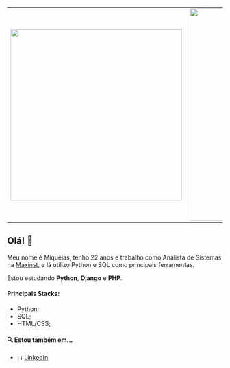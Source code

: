 <center>
<table>
    <tr>
        <td><img width="400px" align="left" src="https://github-readme-stats.vercel.app/api/top-langs/?username=MiqueiasRihs&hide=html&layout=compact&theme=buefy" /></td>
        <td><img width="495px" align="left" src="https://github-readme-stats.vercel.app/api?username=MiqueiasRihs&theme=buefy"/></td>
    </tr>   
</table>
</center>  

## Olá! 👋

Meu nome é Miquéias, tenho 22 anos e trabalho como Analista de Sistemas na [Maxinst](https://maxinst.com.br/), e lá utilizo Python e SQL como principais ferramentas.


Estou estudando **Python**, **Django** e **PHP**.

#### Principais Stacks:
- Python;
- SQL;
- HTML/CSS;

#### :mag: Estou também em...
<ul>
  <li>
    <img src="https://user-images.githubusercontent.com/3603793/87078013-6b09a380-c1fa-11ea-9ca0-6789b1cafb1c.png" width="12" alt="Linkedin"> 
    <a href="https://www.linkedin.com/in/r-miqueias/" target="_blank" title="LinkedIn">LinkedIn</a>
  </li>
</ul>

